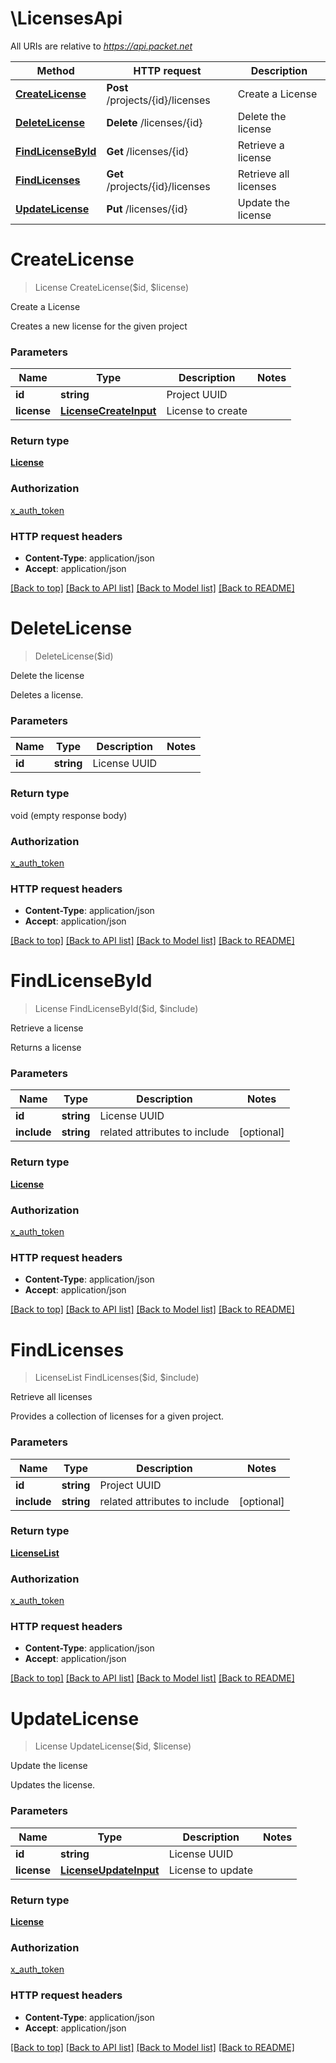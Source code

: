 # \LicensesApi

All URIs are relative to *https://api.packet.net*

Method | HTTP request | Description
------------- | ------------- | -------------
[**CreateLicense**](LicensesApi.md#CreateLicense) | **Post** /projects/{id}/licenses | Create a License
[**DeleteLicense**](LicensesApi.md#DeleteLicense) | **Delete** /licenses/{id} | Delete the license
[**FindLicenseById**](LicensesApi.md#FindLicenseById) | **Get** /licenses/{id} | Retrieve a license
[**FindLicenses**](LicensesApi.md#FindLicenses) | **Get** /projects/{id}/licenses | Retrieve all licenses
[**UpdateLicense**](LicensesApi.md#UpdateLicense) | **Put** /licenses/{id} | Update the license


# **CreateLicense**
> License CreateLicense($id, $license)

Create a License

Creates a new license for the given project


### Parameters

Name | Type | Description  | Notes
------------- | ------------- | ------------- | -------------
 **id** | **string**| Project UUID | 
 **license** | [**LicenseCreateInput**](LicenseCreateInput.md)| License to create | 

### Return type

[**License**](License.md)

### Authorization

[x_auth_token](../README.md#x_auth_token)

### HTTP request headers

 - **Content-Type**: application/json
 - **Accept**: application/json

[[Back to top]](#) [[Back to API list]](../README.md#documentation-for-api-endpoints) [[Back to Model list]](../README.md#documentation-for-models) [[Back to README]](../README.md)

# **DeleteLicense**
> DeleteLicense($id)

Delete the license

Deletes a license.


### Parameters

Name | Type | Description  | Notes
------------- | ------------- | ------------- | -------------
 **id** | **string**| License UUID | 

### Return type

void (empty response body)

### Authorization

[x_auth_token](../README.md#x_auth_token)

### HTTP request headers

 - **Content-Type**: application/json
 - **Accept**: application/json

[[Back to top]](#) [[Back to API list]](../README.md#documentation-for-api-endpoints) [[Back to Model list]](../README.md#documentation-for-models) [[Back to README]](../README.md)

# **FindLicenseById**
> License FindLicenseById($id, $include)

Retrieve a license

Returns a license


### Parameters

Name | Type | Description  | Notes
------------- | ------------- | ------------- | -------------
 **id** | **string**| License UUID | 
 **include** | **string**| related attributes to include | [optional] 

### Return type

[**License**](License.md)

### Authorization

[x_auth_token](../README.md#x_auth_token)

### HTTP request headers

 - **Content-Type**: application/json
 - **Accept**: application/json

[[Back to top]](#) [[Back to API list]](../README.md#documentation-for-api-endpoints) [[Back to Model list]](../README.md#documentation-for-models) [[Back to README]](../README.md)

# **FindLicenses**
> LicenseList FindLicenses($id, $include)

Retrieve all licenses

Provides a collection of licenses for a given project.


### Parameters

Name | Type | Description  | Notes
------------- | ------------- | ------------- | -------------
 **id** | **string**| Project UUID | 
 **include** | **string**| related attributes to include | [optional] 

### Return type

[**LicenseList**](LicenseList.md)

### Authorization

[x_auth_token](../README.md#x_auth_token)

### HTTP request headers

 - **Content-Type**: application/json
 - **Accept**: application/json

[[Back to top]](#) [[Back to API list]](../README.md#documentation-for-api-endpoints) [[Back to Model list]](../README.md#documentation-for-models) [[Back to README]](../README.md)

# **UpdateLicense**
> License UpdateLicense($id, $license)

Update the license

Updates the license.


### Parameters

Name | Type | Description  | Notes
------------- | ------------- | ------------- | -------------
 **id** | **string**| License UUID | 
 **license** | [**LicenseUpdateInput**](LicenseUpdateInput.md)| License to update | 

### Return type

[**License**](License.md)

### Authorization

[x_auth_token](../README.md#x_auth_token)

### HTTP request headers

 - **Content-Type**: application/json
 - **Accept**: application/json

[[Back to top]](#) [[Back to API list]](../README.md#documentation-for-api-endpoints) [[Back to Model list]](../README.md#documentation-for-models) [[Back to README]](../README.md)

